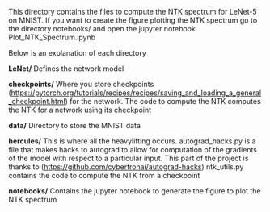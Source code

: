 This directory contains the files to compute the NTK spectrum for LeNet-5 on MNIST.
If you want to create the figure plotting the NTK spectrum go to the directory notebooks/
and open the jupyter notebook Plot_NTK_Spectrum.ipynb

Below is an explanation of each directory

**LeNet/**
Defines the network model

**checkpoints/**
Where you store checkpoints (https://pytorch.org/tutorials/recipes/recipes/saving_and_loading_a_general_checkpoint.html)
for the network.  The code to compute the NTK computes the NTK for a network using its checkpoint

**data/**
Directory to store the MNIST data

**hercules/**
This is where all the heavylifting occurs.
autograd_hacks.py is a file that makes hacks to autograd
to allow for computation of the gradients of the model
with respect to a particular input.  This part of the project
is thanks to (https://github.com/cybertronai/autograd-hacks)
ntk_utils.py contains the code to compute the NTK from a
checkpoint

**notebooks/**
Contains the jupyter notebook to generate the figure to plot
the NTK spectrum
